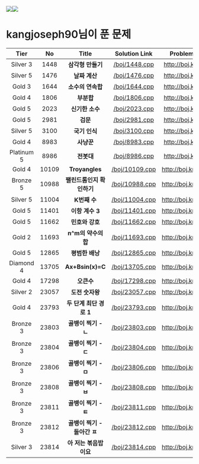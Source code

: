<img src="http://mazassumnida.wtf/api/v2/generate_badge?boj=kangjoseph90"><img src="http://mazandi.herokuapp.com/api?handle=kangjoseph90&theme=warm">
<h1 style="font-weight:600">kangjoseph90님이 푼 문제</h1>

|Tier|No|Title|Solution Link|Problem Link|
| :--: | :--: | :--: | :--: | :--: |
| Silver 3 | 1448 | **삼각형 만들기** | [/boj/1448.cpp](https://github.com/kangjoseph90/PS/blob/master/BOJ/1448.cpp) | http://boj.kr/1448 |
| Silver 5 | 1476 | **날짜 계산** | [/boj/1476.cpp](https://github.com/kangjoseph90/PS/blob/master/BOJ/1476.cpp) | http://boj.kr/1476 |
| Gold 3 | 1644 | **소수의 연속합** | [/boj/1644.cpp](https://github.com/kangjoseph90/PS/blob/master/BOJ/1644.cpp) | http://boj.kr/1644 |
| Gold 4 | 1806 | **부분합** | [/boj/1806.cpp](https://github.com/kangjoseph90/PS/blob/master/BOJ/1806.cpp) | http://boj.kr/1806 |
| Gold 5 | 2023 | **신기한 소수** | [/boj/2023.cpp](https://github.com/kangjoseph90/PS/blob/master/BOJ/2023.cpp) | http://boj.kr/2023 |
| Gold 5 | 2981 | **검문** | [/boj/2981.cpp](https://github.com/kangjoseph90/PS/blob/master/BOJ/2981.cpp) | http://boj.kr/2981 |
| Silver 5 | 3100 | **국기 인식** | [/boj/3100.cpp](https://github.com/kangjoseph90/PS/blob/master/BOJ/3100.cpp) | http://boj.kr/3100 |
| Gold 4 | 8983 | **사냥꾼** | [/boj/8983.cpp](https://github.com/kangjoseph90/PS/blob/master/BOJ/8983.cpp) | http://boj.kr/8983 |
| Platinum 5 | 8986 | **전봇대** | [/boj/8986.cpp](https://github.com/kangjoseph90/PS/blob/master/BOJ/8986.cpp) | http://boj.kr/8986 |
| Gold 4 | 10109 | **Troyangles** | [/boj/10109.cpp](https://github.com/kangjoseph90/PS/blob/master/BOJ/10109.cpp) | http://boj.kr/10109 |
| Bronze 5 | 10988 | **팰린드롬인지 확인하기** | [/boj/10988.cpp](https://github.com/kangjoseph90/PS/blob/master/BOJ/10988.cpp) | http://boj.kr/10988 |
| Silver 5 | 11004 | **K번째 수** | [/boj/11004.cpp](https://github.com/kangjoseph90/PS/blob/master/BOJ/11004.cpp) | http://boj.kr/11004 |
| Gold 5 | 11401 | **이항 계수 3** | [/boj/11401.cpp](https://github.com/kangjoseph90/PS/blob/master/BOJ/11401.cpp) | http://boj.kr/11401 |
| Gold 5 | 11662 | **민호와 강호** | [/boj/11662.cpp](https://github.com/kangjoseph90/PS/blob/master/BOJ/11662.cpp) | http://boj.kr/11662 |
| Gold 2 | 11693 | **n^m의 약수의 합** | [/boj/11693.cpp](https://github.com/kangjoseph90/PS/blob/master/BOJ/11693.cpp) | http://boj.kr/11693 |
| Gold 5 | 12865 | **평범한 배낭** | [/boj/12865.cpp](https://github.com/kangjoseph90/PS/blob/master/BOJ/12865.cpp) | http://boj.kr/12865 |
| Diamond 4 | 13705 | **Ax+Bsin(x)=C** | [/boj/13705.cpp](https://github.com/kangjoseph90/PS/blob/master/BOJ/13705.cpp) | http://boj.kr/13705 |
| Gold 4 | 17298 | **오큰수** | [/boj/17298.cpp](https://github.com/kangjoseph90/PS/blob/master/BOJ/17298.cpp) | http://boj.kr/17298 |
| Silver 2 | 23057 | **도전 숫자왕** | [/boj/23057.cpp](https://github.com/kangjoseph90/PS/blob/master/BOJ/23057.cpp) | http://boj.kr/23057 |
| Gold 4 | 23793 | **두 단계 최단 경로 1** | [/boj/23793.cpp](https://github.com/kangjoseph90/PS/blob/master/BOJ/23793.cpp) | http://boj.kr/23793 |
| Bronze 3 | 23803 | **골뱅이 찍기 - ㄴ** | [/boj/23803.cpp](https://github.com/kangjoseph90/PS/blob/master/BOJ/23803.cpp) | http://boj.kr/23803 |
| Bronze 3 | 23804 | **골뱅이 찍기 - ㄷ** | [/boj/23804.cpp](https://github.com/kangjoseph90/PS/blob/master/BOJ/23804.cpp) | http://boj.kr/23804 |
| Bronze 3 | 23806 | **골뱅이 찍기 - ㅁ** | [/boj/23806.cpp](https://github.com/kangjoseph90/PS/blob/master/BOJ/23806.cpp) | http://boj.kr/23806 |
| Bronze 3 | 23808 | **골뱅이 찍기 - ㅂ** | [/boj/23808.cpp](https://github.com/kangjoseph90/PS/blob/master/BOJ/23808.cpp) | http://boj.kr/23808 |
| Bronze 3 | 23811 | **골뱅이 찍기 - ㅌ** | [/boj/23811.cpp](https://github.com/kangjoseph90/PS/blob/master/BOJ/23811.cpp) | http://boj.kr/23811 |
| Bronze 3 | 23812 | **골뱅이 찍기 - 돌아간 ㅍ** | [/boj/23812.cpp](https://github.com/kangjoseph90/PS/blob/master/BOJ/23812.cpp) | http://boj.kr/23812 |
| Silver 3 | 23814 | **아 저는 볶음밥이요** | [/boj/23814.cpp](https://github.com/kangjoseph90/PS/blob/master/BOJ/23814.cpp) | http://boj.kr/23814 |
